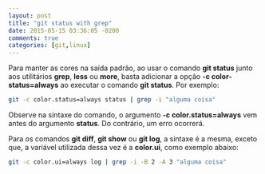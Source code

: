 ```yaml
---
layout: post
title: "git status with grep"
date: 2015-05-15 03:36:05 -0200
comments: true
categories: [git,linux]
---
```


Para manter as cores na saída padrão, ao usar o comando **git status** junto aos
utilitários **grep**, **less** ou **more**, basta adicionar a opção **-c color-status=always** ao
executar o comando **git status**. Por exemplo:

``` bash
git -c color.status=always status | grep -i "alguma coisa"
```

Observe na sintaxe do comando, o argumento **-c color.status=always** vem antes do argumento **status**.
Do contrário, um erro ocorrerá.

Para os comandos **git diff**, **git show** ou **git log**, a sintaxe é a mesma, exceto que, a
variável utilizada dessa vez é a **color.ui**, como exemplo abaixo:

``` bash
git -c color.ui=always log | grep -i -B 2 -A 3 "alguma coisa"
```
